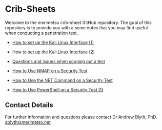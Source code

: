 # Crib-Sheets

Welcome to the merimetso crib-sheet GitHub repository. The goal of this repository is to provide you with a some notes that you may find useful when conducting a penetration test.

* [How to set up the Kali Linux Interface (1)](https://github.com/Merimetso-Code/Crib-Sheets/blob/main/Kali%20Network%20Configuration%20Crib%20Sheet.pdf)

* [How to set up the Kali Linux Interface (2)](https://github.com/Merimetso-Code/Crib-Sheets/blob/main/Kali%20Network%20Configuration%20Crib%20Sheet%202.pdf)

* [Questions and Issues when scoping out a test](https://github.com/Merimetso-Code/Crib-Sheets/blob/main/Penitration%20Test%20Scoping%20Document%20Crib%20Sheet.pdf)

* [How to Use NMAP on a Security Test](https://github.com/Merimetso-Code/Crib-Sheets/blob/main/NMAP%20Crib%20Sheet.pdf)

* [How to Use the NET Command on a Security Test]()

* [How to Use PowerShell on a Security Test (1)]()

## Contact Details

For further information and questions please contact Dr Andrew Blyth, PhD. <ablyth@merimetso.net>
